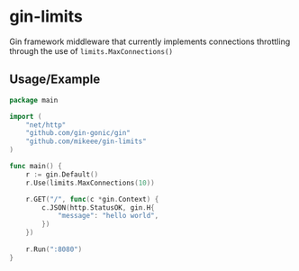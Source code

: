 # gin-limits
Gin framework middleware that currently implements connections throttling through the use of `limits.MaxConnections()`

## Usage/Example


```go
package main

import (
	"net/http"
	"github.com/gin-gonic/gin"
	"github.com/mikeee/gin-limits"
)

func main() {
    r := gin.Default()
    r.Use(limits.MaxConnections(10))

    r.GET("/", func(c *gin.Context) {
        c.JSON(http.StatusOK, gin.H{
            "message": "hello world",
        })
	})
	
	r.Run(":8080")
}
```

